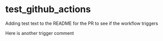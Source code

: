 # test_github_actions

Adding test text to the README for the PR to see if the workflow triggers

Here is another trigger comment